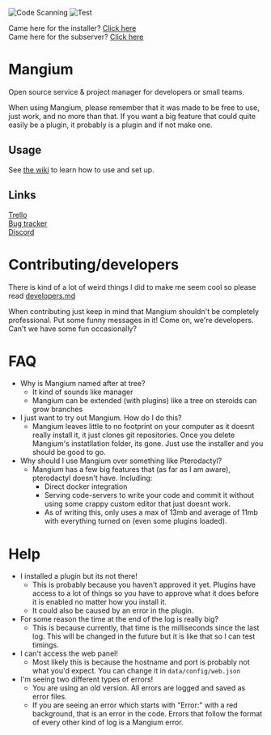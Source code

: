 ![Code Scanning](https://github.com/Floffah/mangium/workflows/Code%20Scanning/badge.svg)
![Test](https://github.com/Floffah/mangium/workflows/Test/badge.svg)

Came here for the installer? [Click here](https://github.com/Mangium/installer)<br/>
Came here for the subserver? [Click here](https://github.com/Mangium/subserver)

# Mangium
Open source service & project manager for developers or small teams.

When using Mangium, please remember that it was made to be free to use, just work, and no more than that. If you want a big feature that could quite easily be a plugin, it probably is a plugin and if not make one.

## Usage
See [the wiki](https://github.com/Floffah/mangium/wiki) to learn how to use and set up.

## Links
[Trello](https://trello.com/b/T0UsFc2D) <br/>
[Bug tracker](https://github.com/Floffah/mangium/projects/2) <br/>
[Discord](https://discord.gg/2Nrkvd5) <br/>

# Contributing/developers
There is kind of a lot of weird things I did to make me seem cool so please read [developers.md](developers.md)

When contributing just keep in mind that Mangium shouldn't be completely professional. Put some funny messages in it! Come on, we're developers. Can't we have some fun occasionally?

# FAQ
 - Why is Mangium named after at tree?
    - It kind of sounds like manager
    - Mangium can be extended (with plugins) like a tree on steroids can grow branches
 - I just want to try out Mangium. How do I do this?
    - Mangium leaves little to no footprint on your computer as it doesnt really install it, it just clones git repositories. Once you delete Mangium's instatllation folder, its gone. Just use the installer and you should be good to go.
 - Why should I use Mangium over something like Pterodactyl?
    - Mangium has a few big features that (as far as I am aware), pterodactyl doesn't have. Including:
        - Direct docker integration
        - Serving code-servers to write your code and commit it without using some crappy custom editor that just doesnt work.
        - As of writing this, only uses a max of 13mb and average of 11mb with everything turned on (even some plugins loaded).


# Help
 - I installed a plugin but its not there!
    - This is probably because you haven't approved it yet. Plugins have access to a lot of things so you have to approve what it does before it is enabled no matter how you install it.
    - It could also be caused by an error in the plugin.
 - For some reason the time at the end of the log is really big?
    - This is because currently, that time is the milliseconds since the last log. This will be changed in the future but it is like that so I can test timings.
 - I can't access the web panel!
    - Most likely this is because the hostname and port is probably not what you'd expect. You can change it in `data/config/web.json`
 - I'm seeing two different types of errors!
    - You are using an old version. All errors are logged and saved as error files.
    - If you are seeing an error which starts with "Error:" with a red background, that is an error in the code. Errors that follow the format of every other kind of log is a Mangium error.
